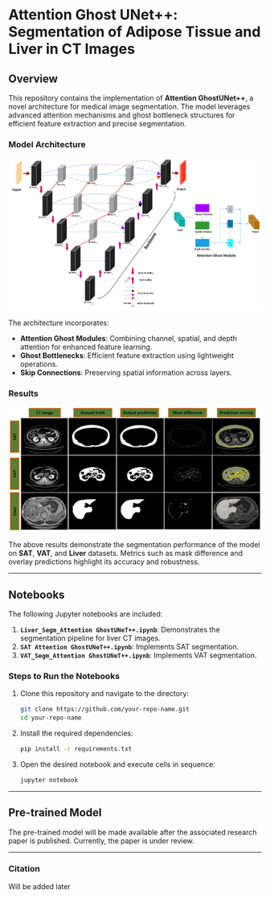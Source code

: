 # Attention Ghost UNet++: Segmentation of Adipose Tissue and Liver in CT Images

## Overview

This repository contains the implementation of **Attention GhostUNet++**, a novel architecture for medical image segmentation. The model leverages advanced attention mechanisms and ghost bottleneck structures for efficient feature extraction and precise segmentation.

### Model Architecture
![Model Architecture](Model.jpeg)

The architecture incorporates:
- **Attention Ghost Modules**: Combining channel, spatial, and depth attention for enhanced feature learning.
- **Ghost Bottlenecks**: Efficient feature extraction using lightweight operations.
- **Skip Connections**: Preserving spatial information across layers.

### Results
![Results](Result.jpeg)

The above results demonstrate the segmentation performance of the model on **SAT**, **VAT**, and **Liver** datasets. Metrics such as mask difference and overlay predictions highlight its accuracy and robustness.

---

## Notebooks

The following Jupyter notebooks are included:

1. **`Liver_Segm_Attention GhostUNeT++.ipynb`**: Demonstrates the segmentation pipeline for liver CT images.
2. **`SAT Attention GhostUNeT++.ipynb`**: Implements SAT segmentation.
3. **`VAT_Segm_Attention GhostUNeT++.ipynb`**: Implements VAT segmentation.

### Steps to Run the Notebooks

1. Clone this repository and navigate to the directory:
   ```bash
   git clone https://github.com/your-repo-name.git
   cd your-repo-name
   ```

2. Install the required dependencies:
   ```bash
   pip install -r requirements.txt
   ```

3. Open the desired notebook and execute cells in sequence:
   ```bash
   jupyter notebook
   ```

---

## Pre-trained Model

The pre-trained model will be made available after the associated research paper is published. Currently, the paper is under review.

---

### Citation

Will be added later

